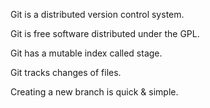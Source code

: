 Git is a distributed version control system.

Git is free software distributed under the GPL.

Git has a mutable index called stage.

Git tracks changes of files.

Creating a new branch is quick & simple.
